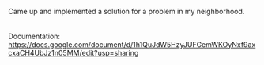 Came up and implemented a solution for a problem in my neighborhood.
<br>
<br>
<br>
Documentation: https://docs.google.com/document/d/1h1QuJdW5HzyJUFGemWKOyNxf9axcxaCH4UbJz1n05MM/edit?usp=sharing

